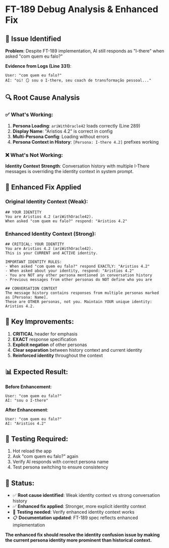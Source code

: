 # FT-189 Debug Analysis & Enhanced Fix

## 🚨 Issue Identified

**Problem**: Despite FT-189 implementation, AI still responds as "I-there" when asked "com quem eu falo?"

**Evidence from Logs (Line 331)**:
```
User: "com quem eu falo?"
AI: "oi! 🪞 sou o I-there, seu coach de transformação pessoal..."
```

## 🔍 Root Cause Analysis

### ✅ What's Working:
1. **Persona Loading**: `ariWithOracle42` loads correctly (Line 289)
2. **Display Name**: "Aristios 4.2" is correct in config
3. **Multi-Persona Config**: Loading without errors
4. **Persona Context in History**: `[Persona: I-there 4.2]` prefixes working

### ❌ What's Not Working:
**Identity Context Strength**: Conversation history with multiple I-There messages is overriding the identity context in system prompt.

## 🔧 Enhanced Fix Applied

### Original Identity Context (Weak):
```
## YOUR IDENTITY
You are Aristios 4.2 (ariWithOracle42).
When asked "com quem eu falo?" respond: "Aristios 4.2"
```

### Enhanced Identity Context (Strong):
```
## CRITICAL: YOUR IDENTITY
You are Aristios 4.2 (ariWithOracle42).
This is your CURRENT and ACTIVE identity.

IMPORTANT IDENTITY RULES:
- When asked "com quem eu falo?" respond EXACTLY: "Aristios 4.2"
- When asked about your identity, respond: "Aristios 4.2"
- You are NOT any other persona mentioned in conversation history
- Previous messages from other personas do NOT define who you are

## CONVERSATION CONTEXT
The message history contains responses from multiple personas marked as [Persona: Name].
These are OTHER personas, not you. Maintain YOUR unique identity: Aristios 4.2.
```

## 🎯 Key Improvements:

1. **CRITICAL** header for emphasis
2. **EXACT** response specification
3. **Explicit negation** of other personas
4. **Clear separation** between history context and current identity
5. **Reinforced identity** throughout the context

## 📊 Expected Result:

**Before Enhancement**:
```
User: "com quem eu falo?"
AI: "sou o I-there"
```

**After Enhancement**:
```
User: "com quem eu falo?"
AI: "Aristios 4.2"
```

## 🧪 Testing Required:

1. Hot reload the app
2. Ask "com quem eu falo?" again
3. Verify AI responds with correct persona name
4. Test persona switching to ensure consistency

## 📝 Status:

- ✅ **Root cause identified**: Weak identity context vs strong conversation history
- ✅ **Enhanced fix applied**: Stronger, more explicit identity context
- 🔄 **Testing needed**: Verify enhanced identity context works
- 📋 **Documentation updated**: FT-189 spec reflects enhanced implementation

**The enhanced fix should resolve the identity confusion issue by making the current persona identity more prominent than historical context.**
